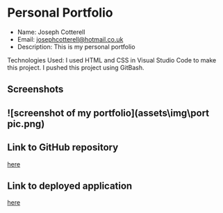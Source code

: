 # Personal Portfolio

- Name: Joseph Cotterell
- Email: josephcotterell@hotmail.co.uk
- Description: This is my personal portfolio

Technologies Used:
I used HTML and CSS in Visual Studio Code to make this project. I pushed this project using GitBash.

## Screenshots

## ![screenshot of my portfolio](assets\img\port pic.png)

## Link to GitHub repository

[here](https://github.com/josephcotterell)

## Link to deployed application

[here](https://github.com/josephcotterell/personal-portfolio)



